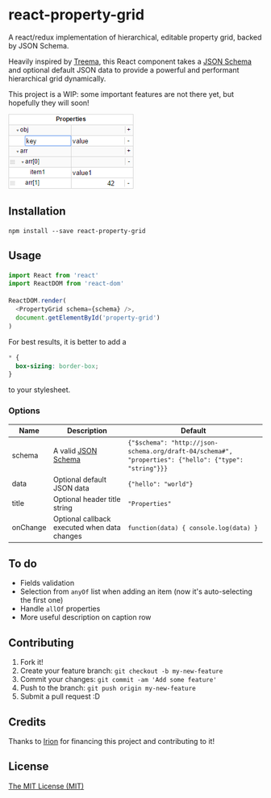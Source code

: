 # react-property-grid

A react/redux implementation of hierarchical, editable property grid, backed by JSON Schema.

Heavily inspired by [Treema](http://codecombat.github.io/treema/), this React component takes a [JSON Schema](https://spacetelescope.github.io/understanding-json-schema/) and optional default JSON data to provide a powerful and performant hierarchical grid dynamically.

This project is a WIP: some important features are not there yet, but hopefully they will soon!

![screenshot](screenshot.png "react-property-grid in action")

## Installation

```
npm install --save react-property-grid
```

## Usage

```javascript
import React from 'react'
import ReactDOM from 'react-dom'

ReactDOM.render(
  <PropertyGrid schema={schema} />,
  document.getElementById('property-grid')
)
```

For best results, it is better to add a

```css
* {
  box-sizing: border-box;
}
```

to your stylesheet.

### Options

| Name     | Description | Default |
|----------|-------------|---------|
| schema   | A valid [JSON Schema](https://spacetelescope.github.io/understanding-json-schema/) | `{"$schema": "http://json-schema.org/draft-04/schema#", "properties": {"hello": {"type": "string"}}}` |
| data     | Optional default JSON data                   | `{"hello": "world"}`                   |
| title    | Optional header title string                 | `"Properties"`                         |
| onChange | Optional callback executed when data changes | `function(data) { console.log(data) }` |

## To do

- Fields validation
- Selection from `anyOf` list when adding an item (now it's auto-selecting the first one)
- Handle `allOf` properties
- More useful description on caption row

## Contributing

1. Fork it!
2. Create your feature branch: `git checkout -b my-new-feature`
3. Commit your changes: `git commit -am 'Add some feature'`
4. Push to the branch: `git push origin my-new-feature`
5. Submit a pull request :D

## Credits

Thanks to [Irion](http://www.irion.it/) for financing this project and contributing to it!

## License

[The MIT License (MIT)](https://github.com/codecombat/treema/blob/master/LICENSE)
